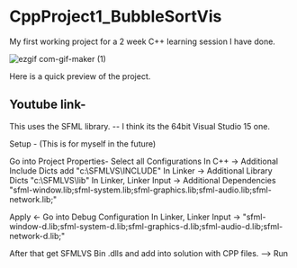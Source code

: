 # CppProject1_BubbleSortVis
 
My first working project for a 2 week C++ learning session I have done.



![ezgif com-gif-maker (1)](https://user-images.githubusercontent.com/67654528/114593051-9175d700-9c83-11eb-86c7-02e45afcbdfe.gif)

Here is a quick preview of the project.

Youtube link-
-- 


This uses the SFML library.
-- I think its the 64bit Visual Studio 15 one.


Setup -
 (This is for myself in the future)

Go into Project Properties-
Select all Configurations
 In C++ -> Additional Include Dicts add "c:\SFMLVS\INCLUDE"
 In Linker -> Additional Library Dicts "c:\SFMLVS\lib"
    In Linker, Linker Input -> Additional Dependencies "sfml-window.lib;sfml-system.lib;sfml-graphics.lib;sfml-audio.lib;sfml-network.lib;"
    
 Apply <-
 Go into Debug Configuration
 In Linker, Linker Input -> "sfml-window-d.lib;sfml-system-d.lib;sfml-graphics-d.lib;sfml-audio-d.lib;sfml-network-d.lib;"


After that get SFMLVS Bin .dlls and add into solution with CPP files.
--> Run

